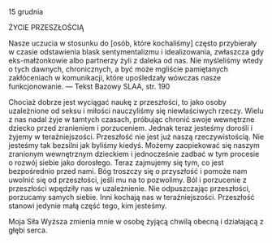 15 grudnia

ŻYCIE PRZESZŁOŚCIĄ

 Nasze uczucia w stosunku do [osób, które kochaliśmy] często przybierały w czasie odstawienia blask sentymentalizmu i idealizowania, zwłaszcza gdy eks-małżonkowie albo partnerzy żyli z daleka od nas. Nie myśleliśmy wtedy o tych dawnych, chronicznych, a być może mgliście pamiętanych zakłóceniach w komunikacji, które upośledzały wówczas nasze funkcjonowanie. — Tekst Bazowy SLAA, str. 190

 Chociaż dobrze jest wyciągać naukę z przeszłości, to jako osoby uzależnione od seksu i miłości nauczyliśmy się niewłaściwych rzeczy. Wielu z nas nadal żyje w tamtych czasach, próbując chronić swoje wewnętrzne dziecko przed zranieniem i porzuceniem. Jednak teraz jesteśmy dorośli i żyjemy w teraźniejszości. Przeszłość nie jest już naszą rzeczywistością. Nie jesteśmy tak bezsilni jak byliśmy kiedyś. Możemy zaopiekować się naszym zranionym wewnętrznym dzieckiem i jednocześnie zadbać w tym procesie o rozwój siebie jako dorosłego. Teraz zajmujemy się tym, co jest bezpośrednio przed nami. Bóg troszczy się o przyszłość i pomoże nam uwolnić się od przeszłości, jeśli mu na to pozwolimy. Ból i porzucenie z przeszłości wpędziły nas w uzależnienie. Nie odpuszczając przeszłości, porzucamy samych siebie. Inni kochają nas w teraźniejszości. Przeszłość stanowi jedynie małą część tego, kim jesteśmy. 

 Moja Siła Wyższa zmienia mnie w osobę żyjącą chwilą obecną i działającą z głębi serca.
